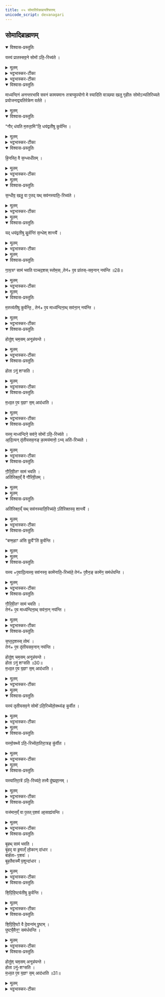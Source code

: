 ```yaml
---
title: ०५ सोमातिरेकप्रायश्चित्तम्‌
unicode_script: devanagari
---
```

## सोमादिब्राह्मणम्


<details open><summary>विश्वास-प्रस्तुतिः</summary>

यस्य॑ प्रातस्सव॒ने सोमो॑ ऽति॒-रिच्य॑ते ।  
</details>

<details><summary>मूलम्</summary>

यस्य॑ प्रातस्सव॒ने सोमो॑ ऽति॒-रिच्य॑ते ।  
</details>

<details><summary>भट्टभास्कर-टीका</summary>

1 अथाध्वरस्य ब्राह्मणशेषः सोमार्षेयः 'यस्य प्रातस्सवने'इत्यादयः त्रयोऽनुवाकाः । उन्नीतेषु चमसेषु अवशिष्यते हुतः ।
</details>

<details><summary>भट्टभास्कर-टीका</summary>

माध्य॑न्दिन॒ꣳ॒ सव॑नङ् का॒मय॑मानो॒ ऽभ्य् अति॑-रिच्यते ।  
</details>

<details open><summary>विश्वास-प्रस्तुतिः</summary>

माध्यन्दिनं अनन्तरभावि सवनं कामयमानः तत्राप्युपयोगो मे स्यादिति वाञ्छया खलु गृहीतः सोमोऽभ्यतिरिच्यते प्रयोजनाद्व्यतिरेकेण वर्तते ।
</details>

<details><summary>मूलम्</summary>

माध्यन्दिनं अनन्तरभावि सवनं कामयमानः तत्राप्युपयोगो मे स्यादिति वाञ्छया खलु गृहीतः सोमोऽभ्यतिरिच्यते प्रयोजनाद्व्यतिरेकेण वर्तते ।
</details>

<details open><summary>विश्वास-प्रस्तुतिः</summary>

"गौर् ध॑यति म॒रुता॒मि"ति॒ धय॑द्वतीषु कुर्वन्ति ।  
</details>

<details><summary>मूलम्</summary>

"गौर् ध॑यति म॒रुता॒मि"ति॒ धय॑द्वतीषु कुर्वन्ति ।  
</details>

<details><summary>भट्टभास्कर-टीका</summary>

अतिरेकित्वं च गृहीतभागिन्यः प्रातस्सवनदेवता न सहन्ते तत्कथं समाधेयमित्याह - 'गौर्धयति मरुताम्'इत्यासु धयद्वतीषु धयशब्दवतीषु प्रातस्सवनत्वात् गायत्रीषु उद्गातारो गायत्रं साम कुर्वन्ति स्तुतशस्त्रवन्तं पुनर्होममाचरेत् इति ।
</details>

<details open><summary>विश्वास-प्रस्तुतिः</summary>

हि॒नस्ति॒ वै स॒न्ध्यधी॑तम् ।  
</details>

<details><summary>मूलम्</summary>

हि॒नस्ति॒ वै स॒न्ध्यधी॑तम् ।  
</details>

<details><summary>भट्टभास्कर-टीका</summary>

कथं पुनर्धयद्वतीभिरयं दोषः सन्धीयत इत्याह - हिनस्तीति । अन्यदीयवत्सदोह्या गौस्सन्धिः । इह तु उपचारेण तदीय क्षीरं सन्धीत्युच्यते । पुनरपि गोसाधर्म्यात् सोमे वर्तते अन्यदीयत्वसामान्यात् ।  
</details>


<details><summary>मूलम्</summary>

स॒न्धीव॒ खलु॒ वा ए॒तत् ।
यत्सव॑नस्याति॒रिच्य॑ते ।
</details>

<details open><summary>विश्वास-प्रस्तुतिः</summary>

स॒न्धीव॒ खलु॒ वा ए॒तद्  यथ् सव॑नस्याति॒-रिच्य॑ते ।  
</details>

<details><summary>मूलम्</summary>

स॒न्धीव॒ खलु॒ वा ए॒तद्  यथ् सव॑नस्याति॒-रिच्य॑ते ।  
</details>

<details><summary>भट्टभास्कर-टीका</summary>

तदिदमुक्तम् - सन्धीव खलु वा एतत् ।
यत्सवनस्यातिरिच्यते इति । अधीतं अपीतं अतिरोहितम् पानेन स्वरूपहानिर्लक्ष्यते । अयमर्थः - अयं सन्धिक्षीरसमोतिरिक्तः सोमः स्वरूपेणैव अवस्थितोपि अनपत्यत्वाद्यजमानं । हिनस्ति । तस्मादस्य समाधानं कर्तव्यं, तच्च धयद्वतीभिः क्रियत इति ।
</details>


<details><summary>मूलम्</summary>

यद्धय॑द्वतीषु कु॒र्वन्ति॑ ।
स॒न्धेश्शान्त्यै॑ ।
</details>

<details open><summary>विश्वास-प्रस्तुतिः</summary>

यद् धय॑द्वतीषु कु॒र्वन्ति॑ स॒न्धेश् शान्त्यै॑ ।  
</details>

<details><summary>मूलम्</summary>

यद् धय॑द्वतीषु कु॒र्वन्ति॑ स॒न्धेश् शान्त्यै॑ ।  
</details>

<details><summary>भट्टभास्कर-टीका</summary>

तदिदमाह - यद्धयद्वतीषु कुर्वन्ति सन्धेश्शान्त्या इति । यद्वा - सन्धिनीक्षीरसमोऽयं सोमो यदि प्रातःसवन एव पीतस्स्यात् । ततो माध्यन्दिनेऽपि भवन् हिनस्ति यजमानमिति सन्धिगोस्थानीयप्रातस्सवनक्षीरसदृशस्य सोमातिरेकस्यापार्थत्वेन अन्यत्र अनुपयोज्यत्वात् धयद्वतीभिः अत्रैव पीतः क्रियत इति । यद्वा - अधीतं अधिगतं उत्पादितं सन्धिक्षीरं धयद्वतीभिः सामभिः पीतं क्रियत इति ॥
</details>


<details><summary>मूलम्</summary>

गा॒य॒त्रꣳ साम॑ भवति पञ्च-द॒शस्स्तोमः॑ ।
तेनै॒व प्रा॑तस्सव॒नान्नय॑न्ति ॥28॥  
</details>

<details open><summary>विश्वास-प्रस्तुतिः</summary>

गा॒य॒त्रꣳ साम॑ भवति पञ्चद॒शस् स्तोम॒स् ,तेन॑+ ए॒व प्रा॑तस्-सव॒नान् नय॑न्ति ॥28॥  
</details>

<details><summary>मूलम्</summary>

गा॒य॒त्रꣳ साम॑ भवति पञ्चद॒शस् स्तोम॒स् ,तेन॑+ ए॒व प्रा॑तस्-सव॒नान् नय॑न्ति ॥28॥  
</details>

<details><summary>भट्टभास्कर-टीका</summary>

2 गायत्रमित्यादि ॥ गायत्रपञ्चदशाभ्यां प्रातस्सवनान्न यन्ति न गच्छन्ति उद्गातारः । प्रातस्सवन एव प्रतिपत्तीः कृता भवति ॥
</details>


<details><summary>मूलम्</summary>

म॒रुत्व॑तीषु कुर्वन्ति ।
तेनै॒व माध्य॑न्दिना॒त्सव॑ना॒न्नय॑न्ति ।
</details>

<details open><summary>विश्वास-प्रस्तुतिः</summary>

म॒रुत्व॑तीषु कुर्वन्ति॒ , तेन॑+ ए॒व माध्य॑न्दिना॒थ् सव॑ना॒न् नय॑न्ति ।  
</details>

<details><summary>मूलम्</summary>

म॒रुत्व॑तीषु कुर्वन्ति॒ , तेन॑+ ए॒व माध्य॑न्दिना॒थ् सव॑ना॒न् नय॑न्ति ।  
</details>

<details><summary>भट्टभास्कर-टीका</summary>

3 मरुत्वतीष्विति ॥ 'गौर्धयति' इत्यादिभिः मरुच्छब्दवतीभिः स्तवनात् माध्यन्दिनात् अपि सवनात् न गच्छन्ति तत्राप्युपयुक्तोऽसौ भवति यत् कामयमानः सोमोऽतिरिच्यते । केचिदाहुः - उभयसवनाकांक्षितत्वात् सन्ध्याकल्पोऽयमतिरिक्तः सोमः । ततश्च इत्थं क्रियमाणं स्तोत्रादिकं सन्ध्यायामधीतमुच्यमानमिव हिनस्ति । तत्र धयद्वतीनां गायत्रपञ्चदशाभ्यां गानात् सवनद्वयातिरेकेण सन्धिर्नाम कश्चिन्नास्ति ॥
</details>

<details open><summary>विश्वास-प्रस्तुतिः</summary>

होतु॑श् चम॒सम् अनून्न॑यन्ते ।  
</details>

<details><summary>मूलम्</summary>

होतु॑श् चम॒सम् अनून्न॑यन्ते ।  
</details>

<details><summary>भट्टभास्कर-टीका</summary>

4 होतुरिति ॥ होतुश्चमसं अग्रत उन्नीतमनु अन्ये चमसा उन्नयन्ते ।
</details>

<details open><summary>विश्वास-प्रस्तुतिः</summary>

होता ऽनु॑ शꣳसति ।
</details>

<details><summary>मूलम्</summary>

होता ऽनु॑ शꣳसति ।
</details>

<details><summary>भट्टभास्कर-टीका</summary>

होता तु तं अनु शंसति ऐन्द्राग्नमित्येके । ऐन्द्रावैष्णवमित्यन्ये ।
</details>

<details open><summary>विश्वास-प्रस्तुतिः</summary>

म॒ध्य॒त ए॒व य॒ज्ञꣳ स॒म् आद॑धाति ।  
</details>

<details><summary>मूलम्</summary>

म॒ध्य॒त ए॒व य॒ज्ञꣳ स॒म् आद॑धाति ।  
</details>

<details><summary>भट्टभास्कर-टीका</summary>

एवं कुर्वन् यज्ञं मध्यतः समादधाति अन्यूनानतिरिक्तसवनद्वयातिरेकेण समीकरोति । यथा सन्धिदोषो न भवति तथा करोति ॥
</details>

<details open><summary>विश्वास-प्रस्तुतिः</summary>

यस्य॒ माध्य॑न्दिने॒ सव॑ने॒ सोमो॑ ऽति॒-रिच्य॑ते ।  
आ॒दि॒त्यन् तृ॑तीयसव॒नङ् का॒मय॑मानो॒ ऽभ्य् अति॑-रिच्यते ।
</details>

<details><summary>मूलम्</summary>

यस्य॒ माध्य॑न्दिने॒ सव॑ने॒ सोमो॑ ऽति॒-रिच्य॑ते ।  
आ॒दि॒त्यन् तृ॑तीयसव॒नङ् का॒मय॑मानो॒ ऽभ्य् अति॑-रिच्यते ।
</details>

<details><summary>भट्टभास्कर-टीका</summary>

5 यस्य माध्यन्दिन इत्यादि ॥ पूर्ववत् ।
</details>

<details open><summary>विश्वास-प्रस्तुतिः</summary>

गौ॒रि॒वी॒तꣳ साम॑ भवति ।  
अति॑रिक्त॒व्ँ वै गौ॑रिवी॒तम् ।  
</details>

<details><summary>मूलम्</summary>

गौ॒रि॒वी॒तꣳ साम॑ भवति ।  
अति॑रिक्त॒व्ँ वै गौ॑रिवी॒तम् ।  
</details>


<details><summary>मूलम्</summary>

अति॑रिक्त॒य्ँयत्सव॑नस्याति॒रिच्य॑ते ॥29॥  
अति॑रिक्तस्य॒ शान्त्यै॑ ।
</details>

<details open><summary>विश्वास-प्रस्तुतिः</summary>

अति॑रिक्त॒य्ँ यथ् सव॑नस्याति॒रिच्य॑ते॒ ऽति॑रिक्तस्य॒ शान्त्यै॑ ।  
</details>

<details><summary>मूलम्</summary>

अति॑रिक्त॒य्ँ यथ् सव॑नस्याति॒रिच्य॑ते॒ ऽति॑रिक्तस्य॒ शान्त्यै॑ ।  
</details>

<details><summary>भट्टभास्कर-टीका</summary>

गोरिवीतमिति । अतिरिक्ताक्षरेण गौरिवीतेन स्तवनात् सोमातिरेकदोषशान्तिः ।
</details>

<details open><summary>विश्वास-प्रस्तुतिः</summary>

"बण्म॒हाꣳ अ॑सि सू॒र्ये"ति॑ कुर्वन्ति ।  
</details>

<details><summary>मूलम्</summary>

"बण्म॒हाꣳ अ॑सि सू॒र्ये"ति॑ कुर्वन्ति ।  
</details>


<details><summary>मूलम्</summary>

यस्यै॒वादि॒त्यस्य॒ सव॑नस्य॒ कामे॑नाति॒रिच्य॑ते ।
तेनै॒वैन॒ङ्कामे॑न॒ सम॑र्धयन्ति ।
</details>

<details open><summary>विश्वास-प्रस्तुतिः</summary>

यस्य +ए॒वादि॒त्यस्य॒ सव॑नस्य॒ कामे॑नाति॒-रिच्य॑ते॒ तेन॑+ ए॒वैन॒ङ् कामे॑न॒ सम॑र्धयन्ति ।  
</details>

<details><summary>मूलम्</summary>

यस्य +ए॒वादि॒त्यस्य॒ सव॑नस्य॒ कामे॑नाति॒-रिच्य॑ते॒ तेन॑+ ए॒वैन॒ङ् कामे॑न॒ सम॑र्धयन्ति ।  
</details>

<details><summary>भट्टभास्कर-टीका</summary>

'बण्महां असि सूर्य' इत्यासु सौरीषु स्तवनात् आदित्यं तृतीयसवनं कामयमानं सोममभिमतेन समृद्धं करोति ।
</details>

<details open><summary>विश्वास-प्रस्तुतिः</summary>

गौ॒रि॒वी॒तꣳ साम॑ भवति ।  
तेन॑+ ए॒व माध्य॑न्दिना॒थ् सव॑ना॒न् नय॑न्ति ।
</details>

<details><summary>मूलम्</summary>

गौ॒रि॒वी॒तꣳ साम॑ भवति ।  
तेन॑+ ए॒व माध्य॑न्दिना॒थ् सव॑ना॒न् नय॑न्ति ।
</details>

<details><summary>भट्टभास्कर-टीका</summary>

गौरिवीतस्य च पृष्टविकारत्वात् माध्यंदिनात्सवनान्न यन्ति स्तोमस्य सप्तदशत्वात् तृतीयसवनान्न यन्ति ॥
</details>

<details open><summary>विश्वास-प्रस्तुतिः</summary>

स॒प्त॒द॒शस्स् तोमः॑ ।  
तेन॑+ ए॒व तृ॑तीयसव॒नान् नय॑न्ति ।  

होतु॑श् चम॒सम् अनून्न॑यन्ते ।  
होता ऽनु॑ शꣳसति ॥30॥  
म॒ध्य॒त ए॒व य॒ज्ञꣳ स॒म् आद॑धाति ।  
</details>

<details><summary>मूलम्</summary>

स॒प्त॒द॒शस्स् तोमः॑ ।  
तेन॑+ ए॒व तृ॑तीयसव॒नान् नय॑न्ति ।  

होतु॑श् चम॒सम् अनून्न॑यन्ते ।  
होता ऽनु॑ शꣳसति ॥30॥  
म॒ध्य॒त ए॒व य॒ज्ञꣳ स॒म् आद॑धाति ।  
</details>

<details><summary>भट्टभास्कर-टीका</summary>

6 होतुरित्यादि ॥ समानम् । ऐन्द्रमित्येके । ऐन्द्रावैष्णवमित्यन्ये ॥
</details>


<details><summary>मूलम्</summary>

यस्य॑ तृतीयसव॒ने सोमो॑ऽति॒रिच्ये॑त ।
उ॒क्थ्य॑ङ्कुर्वीत ।
</details>

<details open><summary>विश्वास-प्रस्तुतिः</summary>

यस्य॑ तृतीयसव॒ने सोमो॑ ऽति॒रिच्ये॑तो॒क्थ्य॑ङ् कुर्वीत ।  
</details>

<details><summary>मूलम्</summary>

यस्य॑ तृतीयसव॒ने सोमो॑ ऽति॒रिच्ये॑तो॒क्थ्य॑ङ् कुर्वीत ।  
</details>

<details><summary>भट्टभास्कर-टीका</summary>

7 यस्य तृतीयसवन इत्यादि ॥ अग्रिष्टोमसंस्थे क्रतौ तृतीयसवनेऽतिरेकश्चेत् उक्थ्यं कुर्वीत ।
</details>


<details><summary>मूलम्</summary>

यस्यो॒क्थ्ये॑ऽति॒रिच्ये॑त ।
अ॒ति॒रा॒त्रङ्कु॑र्वीत ।
</details>

<details open><summary>विश्वास-प्रस्तुतिः</summary>

यस्यो॒क्थ्ये॑ ऽति॒-रिच्ये॑ता॒तिरा॒त्रङ् कु॑र्वीत ।
</details>

<details><summary>मूलम्</summary>

यस्यो॒क्थ्ये॑ ऽति॒-रिच्ये॑ता॒तिरा॒त्रङ् कु॑र्वीत ।
</details>

<details><summary>भट्टभास्कर-टीका</summary>

उक्थ्यसंस्थेऽतिरेकस्तृतीयसवने चेत्स्यात् अतिरात्रं कुर्वीत ।
</details>


<details><summary>मूलम्</summary>

यस्या॑तिरा॒त्रे॑ऽति॒रिच्य॑ते ।
तत्त्वै दु॑ष्प्रज्ञा॒नम् ।
</details>

<details open><summary>विश्वास-प्रस्तुतिः</summary>

यस्या॑तिरा॒त्रे॑ ऽति॒-रिच्य॑ते॒ तत्त्वै दु॑ष्प्रज्ञा॒नम् ।  
</details>

<details><summary>मूलम्</summary>

यस्या॑तिरा॒त्रे॑ ऽति॒-रिच्य॑ते॒ तत्त्वै दु॑ष्प्रज्ञा॒नम् ।  
</details>

<details><summary>भट्टभास्कर-टीका</summary>

अतिरात्रसंस्थे त्वतिरेके सति यत्समाधानं तत् दुष्प्रज्ञानं दुर्बोधनं न वयं जानीमः । तोरन्त्यलोपश्छान्दसः ।
</details>

<details open><summary>विश्वास-प्रस्तुतिः</summary>

यज॑मान॒व्ँ वा ए॒तत् प॒शव॑ आ॒साह्य॑यन्ति ।  
</details>

<details><summary>मूलम्</summary>

यज॑मान॒व्ँ वा ए॒तत् प॒शव॑ आ॒साह्य॑यन्ति ।  
</details>

<details><summary>भट्टभास्कर-टीका</summary>

अथाष्यसमाहिते महान् दोषः । तथा हि - एतत् एतस्मिन् दोषे सति पशवो यजमानमासाह्य सर्वतोऽभिभूय कथंचिदपि व्यवस्थापयितुं अशक्ता यन्ति त्यक्त्वा गच्छन्ति । आङ्पूर्वात् सहतेर्ल्यपि वर्णव्यत्ययेन दीर्घत्वम् । तस्माद्दुष्प्रज्ञानमिति नोपेक्षितव्यम् ।
</details>

<details open><summary>विश्वास-प्रस्तुतिः</summary>

बृ॒हथ् साम॑ भवति ।  
बृ॒हद् वा इ॒माल्ँ लो॒कान् दा॑धार ।  
बार्ह॑ताᳶ प॒शवः॑ ।  
बृ॒ह॒तैवास्मै॑ प॒शून्दा॑धार ।  
</details>

<details><summary>मूलम्</summary>

बृ॒हथ् साम॑ भवति ।  
बृ॒हद् वा इ॒माल्ँ लो॒कान् दा॑धार ।  
बार्ह॑ताᳶ प॒शवः॑ ।  
बृ॒ह॒तैवास्मै॑ प॒शून्दा॑धार ।  
</details>

<details><summary>भट्टभास्कर-टीका</summary>

इदं ब्रूम इत्याह - बृहदित्यादि । इमान् लोकान् यज्ञद्वारेण बृहत् बिभर्ति पशवः च बार्हताः बृहत उत्पन्नाः । बृहच्छन्द उत्सादिः । बृहता पशून् यजमानस्य धारयति ॥
</details>

<details open><summary>विश्वास-प्रस्तुतिः</summary>

शि॒पि॒वि॒ष्टव॑तीषु कुर्वन्ति ।  
</details>

<details><summary>मूलम्</summary>

शि॒पि॒वि॒ष्टव॑तीषु कुर्वन्ति ।  
</details>

<details><summary>भट्टभास्कर-टीका</summary>

8 शिपिविष्टवतीषु साम कुर्वन्ति ।
</details>

<details open><summary>विश्वास-प्रस्तुतिः</summary>

शि॒पि॒वि॒ष्टो वै दे॒वाना॑म् पु॒ष्टम् ।  
पुष्ट्यै॒वैन॒ꣳ॒ सम॑र्धयन्ति ।  
</details>

<details><summary>मूलम्</summary>

शि॒पि॒वि॒ष्टो वै दे॒वाना॑म् पु॒ष्टम् ।  
पुष्ट्यै॒वैन॒ꣳ॒ सम॑र्धयन्ति ।  
</details>

<details><summary>भट्टभास्कर-टीका</summary>

शिपिविष्टो हि देवानां पुष्टिहेतुः ।
</details>

<details open><summary>विश्वास-प्रस्तुतिः</summary>

होतु॑श् चम॒सम् अनून्न॑यन्ते ।  
होता ऽनु॑-शꣳसति ।  
म॒ध्य॒त ए॒व य॒ज्ञꣳ स॒म् आद॑धाति ॥31॥  
</details>

<details><summary>मूलम्</summary>

होतु॑श् चम॒सम् अनून्न॑यन्ते ।  
होता ऽनु॑-शꣳसति ।  
म॒ध्य॒त ए॒व य॒ज्ञꣳ स॒म् आद॑धाति ॥31॥  
</details>

<details><summary>भट्टभास्कर-टीका</summary>

होतुरित्यादि । गतम् । आश्विनमित्येके । ऐन्द्रावैष्णवमित्यन्ये ॥

इति पञ्चमोऽनुवाकः ॥  

</details>


